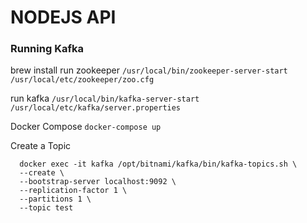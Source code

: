 # NODEJS API

### Running Kafka

brew install
run zookeeper
`/usr/local/bin/zookeeper-server-start /usr/local/etc/zookeeper/zoo.cfg`

run kafka
`/usr/local/bin/kafka-server-start /usr/local/etc/kafka/server.properties`

Docker Compose
`docker-compose up`

Create a Topic
```
  docker exec -it kafka /opt/bitnami/kafka/bin/kafka-topics.sh \
  --create \
  --bootstrap-server localhost:9092 \
  --replication-factor 1 \
  --partitions 1 \
  --topic test
```
